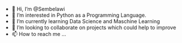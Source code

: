 - 👋 Hi, I’m @Sembelawi
- 👀 I’m interested in Python as a Programming Language. 
- 🌱 I’m currently learning Data Science and Maschine Learning
- 💞️ I’m looking to collaborate on projects which could help to improve
- 📫 How to reach me ...

<!---
Sembelawi/Sembelawi is a ✨ special ✨ repository because its `README.md` (this file) appears on your GitHub profile.
You can click the Preview link to take a look at your changes.
--->
